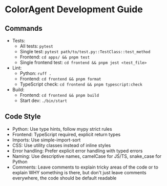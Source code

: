 # ColorAgent Development Guide

## Commands
- Tests: 
  - All tests: `pytest`
  - Single test: `pytest path/to/test.py::TestClass::test_method`
  - Frontend: `cd apps/ && pnpm test`
  - Single frontend test: `cd frontend && pnpm jest <test_file>`
- Lint: 
  - Python: `ruff .` 
  - Frontend: `cd frontend && pnpm format`
  - TypeScript check: `cd frontend && pnpm typescript:check`
- Build:
  - Frontend: `cd frontend && pnpm build`
  - Start dev: `./bin/start`

## Code Style
- Python: Use type hints, follow mypy strict rules
- Frontend: TypeScript required, explicit return types
- Imports: Use simple-import-sort
- CSS: Use utility classes instead of inline styles
- Error handling: Prefer explicit error handling with typed errors
- Naming: Use descriptive names, camelCase for JS/TS, snake_case for Python
- Comments: Leave comments to explain tricky areas of the code or to explain WHY something is there, but don't just leave comments everywhere, the code should be default readable